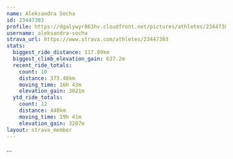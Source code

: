 ```yaml
---
name: Aleksandra Socha
id: 23447303
profile: https://dgalywyr863hv.cloudfront.net/pictures/athletes/23447303/14745546/4/large.jpg
username: aleksandra-socha
strava_url: https://www.strava.com/athletes/23447303
stats:
  biggest_ride_distance: 117.89km
  biggest_climb_elevation_gain: 637.2m
  recent_ride_totals:
    count: 10
    distance: 373.48km
    moving_time: 16h 43m
    elevation_gain: 3021m
  ytd_ride_totals:
    count: 12
    distance: 440km
    moving_time: 19h 41m
    elevation_gain: 3207m
layout: strava_member
--- 
```

...
